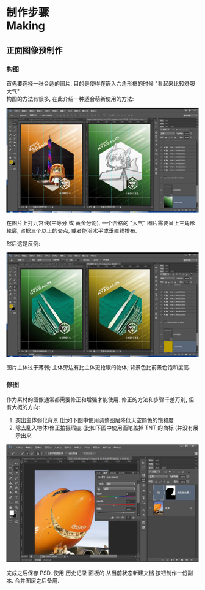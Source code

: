# 制作步骤<br />Making

## 正面图像预制作

### 构图

首先要选择一张合适的图片, 目的是使得在嵌入六角形框的时候 "看起来比较舒服大气".  
构图的方法有很多, 在此介绍一种适合萌新使用的方法:

![](asset/04a-choosing-image.jpg)

在图片上打九宫线(三等分 或 黄金分割), 一个合格的 "大气" 图片需要呈上三角形轮廓, 占据三个以上的交点, 
或者能沿水平或垂直线排布.

然后这是反例:

![](asset/04b-choosing-image-false.jpg)

图片主体过于薄弱; 主体旁边有比主体更抢眼的物体; 背景色比前景色饱和度高.

### 修图

作为素材的图像通常都需要修正和增强才能使用. 
修正的方法和步骤千差万别, 但有大概的方向:

 1. 突出主体弱化背景 (比如下图中使用调整图层降低天空颜色的饱和度
 2. 除去乱入物体/修正拍摄瑕疵 (比如下图中使用画笔盖掉 TNT 的商标 (并没有展示出来

![](asset/04-tune-avatar-image.jpg)

完成之后保存 PSD. 
使用 历史记录 面板的 从当前状态新建文档 按钮制作一份副本. 
合并图层之后备用. 

